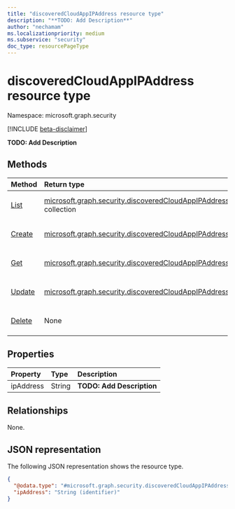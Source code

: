 ```yaml
---
title: "discoveredCloudAppIPAddress resource type"
description: "**TODO: Add Description**"
author: "nechamam"
ms.localizationpriority: medium
ms.subservice: "security"
doc_type: resourcePageType
---
```


# discoveredCloudAppIPAddress resource type

Namespace: microsoft.graph.security

[!INCLUDE [beta-disclaimer](../../includes/beta-disclaimer.md)]

**TODO: Add Description**

## Methods
|Method|Return type|Description|
|:---|:---|:---|
|[List](../api/security-endpointdiscoveredcloudappdetail-list-ipaddresses.md)|[microsoft.graph.security.discoveredCloudAppIPAddress](../resources/security-discoveredcloudappipaddress.md) collection|Get a list of the [microsoft.graph.security.discoveredCloudAppIPAddress](../resources/security-discoveredcloudappipaddress.md) objects and their properties.|
|[Create](../api/security-endpointdiscoveredcloudappdetail-post-ipaddresses.md)|[microsoft.graph.security.discoveredCloudAppIPAddress](../resources/security-discoveredcloudappipaddress.md)|Create a new [microsoft.graph.security.discoveredCloudAppIPAddress](../resources/security-discoveredcloudappipaddress.md) object.|
|[Get](../api/security-discoveredcloudappipaddress-get.md)|[microsoft.graph.security.discoveredCloudAppIPAddress](../resources/security-discoveredcloudappipaddress.md)|Read the properties and relationships of a [microsoft.graph.security.discoveredCloudAppIPAddress](../resources/security-discoveredcloudappipaddress.md) object.|
|[Update](../api/security-discoveredcloudappipaddress-update.md)|[microsoft.graph.security.discoveredCloudAppIPAddress](../resources/security-discoveredcloudappipaddress.md)|Update the properties of a [microsoft.graph.security.discoveredCloudAppIPAddress](../resources/security-discoveredcloudappipaddress.md) object.|
|[Delete](../api/security-endpointdiscoveredcloudappdetail-delete-ipaddresses.md)|None|Delete a [microsoft.graph.security.discoveredCloudAppIPAddress](../resources/security-discoveredcloudappipaddress.md) object.|

## Properties
|Property|Type|Description|
|:---|:---|:---|
|ipAddress|String|**TODO: Add Description**|

## Relationships
None.

## JSON representation
The following JSON representation shows the resource type.
<!-- {
  "blockType": "resource",
  "keyProperty": "ipAddress",
  "@odata.type": "microsoft.graph.security.discoveredCloudAppIPAddress",
  "openType": false
}
-->
``` json
{
  "@odata.type": "#microsoft.graph.security.discoveredCloudAppIPAddress",
  "ipAddress": "String (identifier)"
}
```


